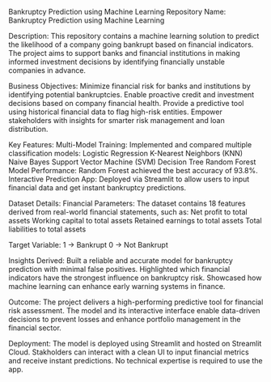 Bankruptcy Prediction using Machine Learning
Repository Name: Bankruptcy Prediction using Machine Learning

Description:
This repository contains a machine learning solution to predict the likelihood of a company going bankrupt based on financial indicators. The project aims to support banks and financial institutions in making informed investment decisions by identifying financially unstable companies in advance.

Business Objectives:
Minimize financial risk for banks and institutions by identifying potential bankruptcies.
Enable proactive credit and investment decisions based on company financial health.
Provide a predictive tool using historical financial data to flag high-risk entities.
Empower stakeholders with insights for smarter risk management and loan distribution.

Key Features:
Multi-Model Training: Implemented and compared multiple classification models:
Logistic Regression
K-Nearest Neighbors (KNN)
Naive Bayes
Support Vector Machine (SVM)
Decision Tree
Random Forest
Model Performance:
Random Forest achieved the best accuracy of 93.8%.
Interactive Prediction App: Deployed via Streamlit to allow users to input financial data and get instant bankruptcy predictions.

Dataset Details:
Financial Parameters:
The dataset contains 18 features derived from real-world financial statements, such as:
Net profit to total assets
Working capital to total assets
Retained earnings to total assets
Total liabilities to total assets

Target Variable:
1 → Bankrupt
0 → Not Bankrupt

Insights Derived:
Built a reliable and accurate model for bankruptcy prediction with minimal false positives.
Highlighted which financial indicators have the strongest influence on bankruptcy risk.
Showcased how machine learning can enhance early warning systems in finance.

Outcome:
The project delivers a high-performing predictive tool for financial risk assessment.
The model and its interactive interface enable data-driven decisions to prevent losses and enhance portfolio management in the financial sector.

Deployment:
The model is deployed using Streamlit and hosted on Streamlit Cloud.
Stakholders can interact with a clean UI to input financial metrics and receive instant predictions.
No technical expertise is required to use the app.
